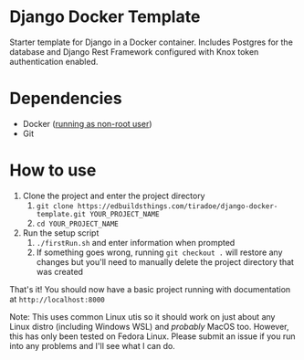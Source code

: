 Django Docker Template
=

Starter template for Django in a Docker container. Includes Postgres for the database and Django Rest Framework configured with Knox token authentication enabled.

Dependencies
=
- Docker ([running as non-root user](https://docs.docker.com/engine/install/linux-postinstall/))
- Git

How to use
=
1. Clone the project and enter the project directory
   1. `git clone https://edbuildsthings.com/tiradoe/django-docker-template.git YOUR_PROJECT_NAME`
   2. `cd YOUR_PROJECT_NAME`
2. Run the setup script
   1. `./firstRun.sh` and enter information when prompted
   2. If something goes wrong, running `git checkout .` will restore any changes but you'll need to manually delete the project directory that was created

That's it!  You should now have a basic project running with documentation at `http://localhost:8000`

Note: This uses common Linux utis so it should work on just about any Linux distro (including Windows WSL) and _probably_ MacOS too.  However, this has only been tested on Fedora Linux.  Please submit an issue if you run into any problems and I'll see what I can do.
